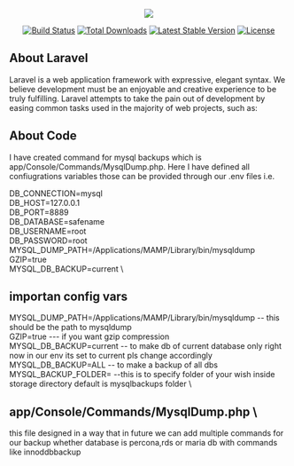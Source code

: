 <p align="center"><img src="https://laravel.com/assets/img/components/logo-laravel.svg"></p>

<p align="center">
<a href="https://travis-ci.org/laravel/framework"><img src="https://travis-ci.org/laravel/framework.svg" alt="Build Status"></a>
<a href="https://packagist.org/packages/laravel/framework"><img src="https://poser.pugx.org/laravel/framework/d/total.svg" alt="Total Downloads"></a>
<a href="https://packagist.org/packages/laravel/framework"><img src="https://poser.pugx.org/laravel/framework/v/stable.svg" alt="Latest Stable Version"></a>
<a href="https://packagist.org/packages/laravel/framework"><img src="https://poser.pugx.org/laravel/framework/license.svg" alt="License"></a>
</p>

## About Laravel

Laravel is a web application framework with expressive, elegant syntax. We believe development must be an enjoyable and creative experience to be truly fulfilling. Laravel attempts to take the pain out of development by easing common tasks used in the majority of web projects, such as:

## About Code

I have created command for mysql backups which is app/Console/Commands/MysqlDump.php. Here I have defined all confiugrations variables those can be provided through our .env files i.e. 

DB_CONNECTION=mysql \
DB_HOST=127.0.0.1 \
DB_PORT=8889 \
DB_DATABASE=safename \
DB_USERNAME=root \
DB_PASSWORD=root \
MYSQL_DUMP_PATH=/Applications/MAMP/Library/bin/mysqldump \
GZIP=true \
MYSQL_DB_BACKUP=current \

## importan config vars 
MYSQL_DUMP_PATH=/Applications/MAMP/Library/bin/mysqldump -- this should be the path to mysqldump \
GZIP=true   --- if you want gzip compression \
MYSQL_DB_BACKUP=current   -- to make db of current database only  right now in our env its set to current pls change accordingly \
MYSQL_DB_BACKUP=ALL    -- to make a backup of all dbs \
MYSQL_BACKUP_FOLDER=    --this is to specify folder of your wish inside storage directory default is mysqlbackups folder \




## app/Console/Commands/MysqlDump.php  \
this file designed in a way that in future we can add multiple commands for our backup whether database is percona,rds or maria db with commands like innoddbbackup

